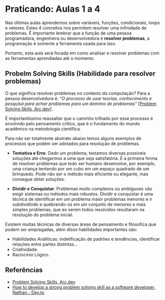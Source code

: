 # Praticando: Aulas 1 a 4

Nas últimas aulas aprendemos sobre variáveis, funções, condicionais, loops e vetores. Estes 4 conceitos nos permitem resolver uma infinidade de problemas. É importante lembrar que a função de uma pessoa programadora, engenheira ou desenvolvedora é **resolver problemas**, a programação é somente a ferramenta usada para isso.

Portanto, esta aula será focada em como analisar e resolver problemas com as ferramentas aprendiadas até o momento.

## Probelm Solving Skills (Habilidade para resolver problemas)

O que significa resolver problemas no contexto da computação? Para a pessoa desenvolvedora é:
*"O processo de usar teorias, conhecimento e pesquisa para achar problemas para um domínio de problemas"* [[Problem Solving Skills, Arc.dev](https://arc.dev/talent-blog/problem-solving-skills/)].

É importantíssimo reassaltar que o caminho trilhado por esse processo é envolvido pelo pensamento crítico, que é o fundamento do mundo acadêmico na metodologia científica.

Para não ser totalmente abstrato abaixo temos alguns exemplos de processos que podem ser adotados para resolução de problemas.

- **Tentativa e Erro**: Dado um problema, testamos diversas possíveis soluções até chegarmos a uma que seja satisfatória. É a primeira forma de resolver problemas que todo ser humano desenvolve, por exemplo, uma criança tentando por um cubo em um espaço quadrado de um brinquedo. Pode não ser o método mais eficiente ou elegante, mas consegue obter soluções.

- **Dividir e Conquistar**: Problemas muito complexos ou ambíguoes vão exigir sistemas ou métodos mais robustos. Dividir e conquistar é uma técnica de identificar em um problema maior problemas menores e ir subdividindo e quebrando-os em um conjunto de menores e mais simples problemas, que ao serem todos resolvidos resultaram na resolução do problema inicial.

Existem muitas técnicas de diversas áreas de pensamento e filosofica que podem ser empregadas, além disso habilidades importantes são:

- Habilidades Análiticas: indetificação de padrões e tendências, identificar relações entre partes distintas...
- Criatividade.
- Raciocínio Lógico.

## Referências

- [Problem Solving Skills, Arc.dev](https://arc.dev/talent-blog/problem-solving-skills/)
- [How to develop a strong problem solving skill as a software developer, Nathan - Dev.to](https://dev.to/nathan20/how-to-develop-strong-problem-solving-skills-as-a-software-developer-25nb)